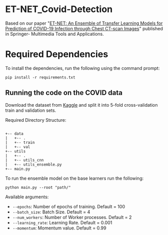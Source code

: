 # ET-NET_Covid-Detection
Based on our paper "[ET-NET: An Ensemble of Transfer Learning Models for Prediction of COVID-19 Infection through Chest CT-scan Images](https://doi.org/10.1007/s11042-021-11319-8)" published in Springer- Multimedia Tools and Applications.

# Required Dependencies

To install the dependencies, run the following using the command prompt:

`pip install -r requirements.txt`

## Running the code on the COVID data
Download the dataset from [Kaggle](https://www.kaggle.com/plameneduardo/sarscov2-ctscan-dataset) and split it into 5-fold cross-validation train and validation sets.

Required Directory Structure:
```

+-- data
|   +-- .
|   +-- train
|   +-- val
+-- utils
|   +-- .
|   +-- utils_cnn
|   +-- utils_ensemble.py
+-- main.py

```
To run the ensemble model on the base learners run the following:

`python main.py --root "path/"`

Available arguments:
- `--epochs`: Number of epochs of training. Default = 100
- `--batch_size`: Batch Size. Default = 4
- `--num_workers`: Number of Worker processes. Default = 2
- `--learning_rate`: Learning Rate. Default = 0.001
- `--momentum`: Momentum value. Default = 0.99
